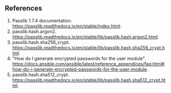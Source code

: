 ## References
1. Passlib 1.7.4 documentation. https://passlib.readthedocs.io/en/stable/index.html.
1. passlib.hash.argon2. https://passlib.readthedocs.io/en/stable/lib/passlib.hash.argon2.html.
1. passlib.hash.sha256_crypt. https://passlib.readthedocs.io/en/stable/lib/passlib.hash.sha256_crypt.html.
1. "How do I generate encrypted passwords for the user module". https://docs.ansible.com/ansible/latest/reference_appendices/faq.html#how-do-i-generate-encrypted-passwords-for-the-user-module.
1. passlib.hash.sha512_crypt. https://passlib.readthedocs.io/en/stable/lib/passlib.hash.sha512_crypt.html.
